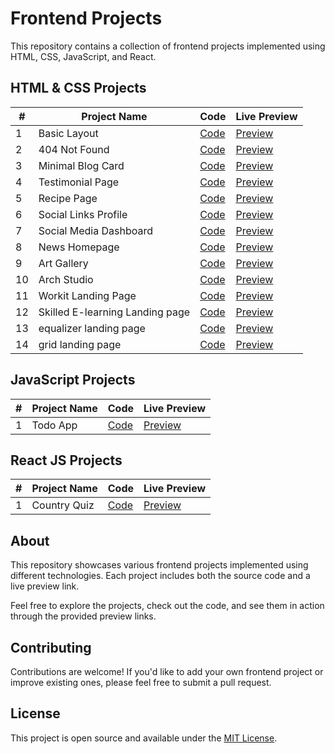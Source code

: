 # Frontend Projects

This repository contains a collection of frontend projects implemented using HTML, CSS, JavaScript, and React.

## HTML & CSS Projects

| #   | Project Name                    | Code                                                                                                        | Live Preview                                                                    |
| --- | ------------------------------- | ----------------------------------------------------------------------------------------------------------- | ------------------------------------------------------------------------------- |
| 1   | Basic Layout                    | [Code](https://github.com/khaled308/frontend-projects/tree/main/01)                                         | [Preview](https://statuesque-platypus-d74e22.netlify.app/)                      |
| 2   | 404 Not Found                   | [Code](https://github.com/khaled308/frontend-projects/tree/main/not-found)                                  | [Preview](https://cool-paprenjak-16c8c1.netlify.app/)                           |
| 3   | Minimal Blog Card               | [Code](https://github.com/khaled308/frontend-projects/tree/main/minimal-blog-card)                          | [Preview](https://6551e79732c38232fc709708--cerulean-liger-7888af.netlify.app/) |
| 4   | Testimonial Page                | [Code](https://github.com/khaled308/frontend-projects/tree/main/testimonial-page)                           | [Preview](https://testimonial-khaled308.netlify.app/)                           |
| 5   | Recipe Page                     | [Code](https://github.com/khaled308/frontend-projects/tree/main/recipe-page)                                | [Preview](https://recipe-page-khaled308.netlify.app/)                           |
| 6   | Social Links Profile            | [Code](https://github.com/khaled308/frontend-projects/tree/main/social-links-profile)                       | [Preview](https://social-links-profile-khaled308.netlify.app/)                  |
| 7   | Social Media Dashboard          | [Code](https://github.com/khaled308/frontend-projects/tree/main/social-media-dashboard-with-theme-switcher) | [Preview](https://social-media-dashboard-khaled308.netlify.app/)                |
| 8   | News Homepage                   | [Code](https://github.com/khaled308/frontend-projects/tree/main/news-homepage)                              | [Preview](https://news-homepage-khaled308.netlify.app/)                         |
| 9   | Art Gallery                     | [Code](https://github.com/khaled308/frontend-projects/tree/main/art-gallery-website)                        | [Preview](https://art-gallery-khaled308.netlify.app/)                           |
| 10  | Arch Studio                     | [Code](https://github.com/khaled308/frontend-projects/tree/main/arch-studio-multi-page-website)             | [Preview](https://arch-studio-khaled308.netlify.app/)                           |
| 11  | Workit Landing Page             | [Code](https://github.com/khaled308/frontend-projects/tree/main/workit-landing-page)                        | [Preview](https://khaled308-workit-landing-page.netlify.app/)                   |
| 12  | Skilled E-learning Landing page | [Code](https://github.com/khaled308/frontend-projects/tree/main/skilled-elearning-landing-page)             | [Preview](https://khaled308-skilled-elearning.netlify.app/)                     |
| 13  | equalizer landing page          | [Code](https://github.com/khaled308/frontend-projects/tree/main/equalizer-landing-page)                     | [Preview](https://khaled308-equalizer-landing-page.netlify.app/)                |
| 14  | grid landing page               | [Code](https://github.com/khaled308/frontend-projects/tree/main/bento-grid)                                 | [Preview](https://bento-grid-khaled308.netlify.app/)                            |

## JavaScript Projects

| #   | Project Name | Code                                                                      | Live Preview                                       |
| --- | ------------ | ------------------------------------------------------------------------- | -------------------------------------------------- |
| 1   | Todo App     | [Code](https://github.com/khaled308/frontend-projects/tree/main/todo-app) | [Preview](https://khaled308-todo-app.netlify.app/) |

## React JS Projects

| #   | Project Name | Code                                                                          | Live Preview                                          |
| --- | ------------ | ----------------------------------------------------------------------------- | ----------------------------------------------------- |
| 1   | Country Quiz | [Code](https://github.com/khaled308/frontend-projects/tree/main/country-quiz) | [Preview](https://joyful-pudding-3c52a9.netlify.app/) |

## About

This repository showcases various frontend projects implemented using different technologies. Each project includes both the source code and a live preview link.

Feel free to explore the projects, check out the code, and see them in action through the provided preview links.

## Contributing

Contributions are welcome! If you'd like to add your own frontend project or improve existing ones, please feel free to submit a pull request.

## License

This project is open source and available under the [MIT License](LICENSE).
